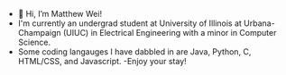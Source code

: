 - 👋 Hi, I’m Matthew Wei!
- I'm currently an undergrad student at University of Illinois at Urbana-Champaign (UIUC) in Electrical Engineering with a minor in Computer Science.
- Some coding langauges I have dabbled in are Java, Python, C, HTML/CSS, and Javascript.
-Enjoy your stay!

<!---
matthewswei/matthewswei is a ✨ special ✨ repository because its `README.md` (this file) appears on your GitHub profile.
You can click the Preview link to take a look at your changes.
--->
